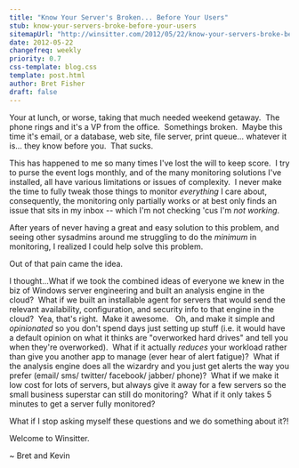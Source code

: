 ```yaml
---
title: "Know Your Server's Broken... Before Your Users"
stub: know-your-servers-broke-before-your-users
sitemapUrl: "http://winsitter.com/2012/05/22/know-your-servers-broke-before-your-users"
date: 2012-05-22
changefreq: weekly
priority: 0.7
css-template: blog.css
template: post.html
author: Bret Fisher
draft: false
---
```

Your at lunch, or worse, taking that much needed weekend getaway.  The phone rings and it's a VP from the office.  Somethings broken.  Maybe this time it's email, or a database, web site, file server, print queue... whatever it is... they know before you.  That sucks.

This has happened to me so many times I've lost the will to keep score.  I try to purse the event logs monthly, and of the many monitoring solutions I've installed, all have various limitations or issues of complexity.  I never make the time to fully tweak those things to monitor *everything* I care about, consequently, the monitoring only partially works or at best only finds an issue that sits in my inbox -- which I'm not checking 'cus I'm *not working*.

After years of never having a great and easy solution to this problem, and seeing other sysadmins around me struggling to do the *minimum* in monitoring, I realized I could help solve this problem.

Out of that pain came the idea.

I thought...What if we took the combined ideas of everyone we knew in the biz of Windows server engineering and built an analysis engine in the cloud?  What if we built an installable agent for servers that would send the relevant availability, configuration, and security info to that engine in the cloud?  Yea, that's right.  Make it awesome.   Oh, and make it simple and *opinionated* so you don't spend days just setting up stuff (i.e. it would have a default opinion on what it thinks are "overworked hard drives" and tell you when they're overworked).  What if it actually *reduces* your workload rather than give you another app to manage (ever hear of alert fatigue)?  What if the analysis engine does all the wizardry and you just get alerts the way you prefer (email/ sms/ twitter/ facebook/ jabber/ phone)?  What if we make it low cost for lots of servers, but always give it away for a few servers so the small business superstar can still do monitoring?  What if it only takes 5 minutes to get a server fully monitored?

What if I stop asking myself these questions and we do something about it?!

Welcome to Winsitter.

~ Bret and Kevin
